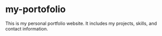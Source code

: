 # my-portofolio
This is my personal portfolio website. It includes my projects, skills, and contact information.
